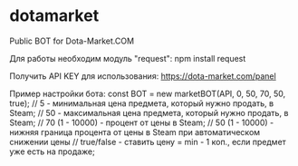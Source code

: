 # dotamarket
Public BOT for Dota-Market.COM

Для работы необходим модуль "request":
npm install request

Получить API KEY для использования:
https://dota-market.com/panel

Пример настройки бота:
const BOT = new marketBOT(API, 0, 50, 70, 50, true);
// 5 - минимальная цена предмета, который нужно продать, в Steam; 
// 50 - максимальная цена предмета, который нужно продать, в Steam;
// 70 (1 - 10000) - процент от цены в Steam; 
// 50 (1 - 10000) - нижняя граница процента от цены в Steam при автоматическом снижении цены
// true/false - ставить цену = min - 1 коп., если предмет уже есть на продаже;
